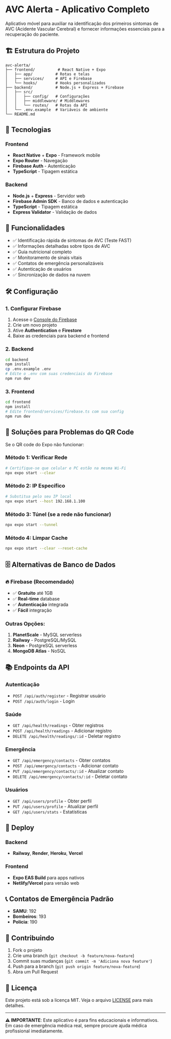 # AVC Alerta - Aplicativo Completo

Aplicativo móvel para auxiliar na identificação dos primeiros sintomas de AVC (Acidente Vascular Cerebral) e fornecer informações essenciais para a recuperação do paciente.

## 🏗️ Estrutura do Projeto

```
avc-alerta/
├── frontend/          # React Native + Expo
│   ├── app/          # Rotas e telas
│   ├── services/     # API e Firebase
│   └── hooks/        # Hooks personalizados
├── backend/          # Node.js + Express + Firebase
│   ├── src/
│   │   ├── config/   # Configurações
│   │   ├── middleware/ # Middlewares
│   │   └── routes/   # Rotas da API
│   └── .env.example  # Variáveis de ambiente
└── README.md
```

## 🚀 Tecnologias

### Frontend
- **React Native** + **Expo** - Framework mobile
- **Expo Router** - Navegação
- **Firebase Auth** - Autenticação
- **TypeScript** - Tipagem estática

### Backend
- **Node.js** + **Express** - Servidor web
- **Firebase Admin SDK** - Banco de dados e autenticação
- **TypeScript** - Tipagem estática
- **Express Validator** - Validação de dados

## 📱 Funcionalidades

- ✅ Identificação rápida de sintomas de AVC (Teste FAST)
- ✅ Informações detalhadas sobre tipos de AVC
- ✅ Guia nutricional completo
- ✅ Monitoramento de sinais vitais
- ✅ Contatos de emergência personalizáveis
- ✅ Autenticação de usuários
- ✅ Sincronização de dados na nuvem

## 🛠️ Configuração

### 1. Configurar Firebase

1. Acesse o [Console do Firebase](https://console.firebase.google.com)
2. Crie um novo projeto
3. Ative **Authentication** e **Firestore**
4. Baixe as credenciais para backend e frontend

### 2. Backend

```bash
cd backend
npm install
cp .env.example .env
# Edite o .env com suas credenciais do Firebase
npm run dev
```

### 3. Frontend

```bash
cd frontend
npm install
# Edite frontend/services/firebase.ts com sua config
npm run dev
```

## 🔧 Soluções para Problemas do QR Code

Se o QR code do Expo não funcionar:

### Método 1: Verificar Rede
```bash
# Certifique-se que celular e PC estão na mesma Wi-Fi
npx expo start --clear
```

### Método 2: IP Específico
```bash
# Substitua pelo seu IP local
npx expo start --host 192.168.1.100
```

### Método 3: Túnel (se a rede não funcionar)
```bash
npx expo start --tunnel
```

### Método 4: Limpar Cache
```bash
npx expo start --clear --reset-cache
```

## 🗄️ Alternativas de Banco de Dados

### 🔥 Firebase (Recomendado)
- ✅ **Gratuito** até 1GB
- ✅ **Real-time** database
- ✅ **Autenticação** integrada
- ✅ **Fácil** integração

### Outras Opções:
1. **PlanetScale** - MySQL serverless
2. **Railway** - PostgreSQL/MySQL
3. **Neon** - PostgreSQL serverless
4. **MongoDB Atlas** - NoSQL

## 📚 Endpoints da API

### Autenticação
- `POST /api/auth/register` - Registrar usuário
- `POST /api/auth/login` - Login

### Saúde
- `GET /api/health/readings` - Obter registros
- `POST /api/health/readings` - Adicionar registro
- `DELETE /api/health/readings/:id` - Deletar registro

### Emergência
- `GET /api/emergency/contacts` - Obter contatos
- `POST /api/emergency/contacts` - Adicionar contato
- `PUT /api/emergency/contacts/:id` - Atualizar contato
- `DELETE /api/emergency/contacts/:id` - Deletar contato

### Usuários
- `GET /api/users/profile` - Obter perfil
- `PUT /api/users/profile` - Atualizar perfil
- `GET /api/users/stats` - Estatísticas

## 🚀 Deploy

### Backend
- **Railway**, **Render**, **Heroku**, **Vercel**

### Frontend
- **Expo EAS Build** para apps nativos
- **Netlify/Vercel** para versão web

## 📞 Contatos de Emergência Padrão

- **SAMU**: 192
- **Bombeiros**: 193
- **Polícia**: 190

## 🤝 Contribuindo

1. Fork o projeto
2. Crie uma branch (`git checkout -b feature/nova-feature`)
3. Commit suas mudanças (`git commit -m 'Adiciona nova feature'`)
4. Push para a branch (`git push origin feature/nova-feature`)
5. Abra um Pull Request

## 📄 Licença

Este projeto está sob a licença MIT. Veja o arquivo [LICENSE](LICENSE) para mais detalhes.

---

**⚠️ IMPORTANTE**: Este aplicativo é para fins educacionais e informativos. Em caso de emergência médica real, sempre procure ajuda médica profissional imediatamente.
